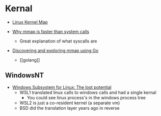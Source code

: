 Kernal
======

* [Linux Kernel Map](https://makelinux.github.io/kernel/map/)

* [Why mmap is faster than system calls](https://sasha-f.medium.com/why-mmap-is-faster-than-system-calls-24718e75ab37)
    * Great explanation of what syscalls are
* [Discovering and exploring mmap using Go](https://brunocalza.me/2021/01/10/discovering-and-exploring-mmap-using-go/)
    * [[golang]]

WindowsNT
---------

* [Windows Subsystem for Linux: The lost potential](https://jmmv.dev/2020/11/wsl-lost-potential.html)
    * WSL1 translated linux calls to windows calls and had a single kernal
        * You could see linux process's in the windows process tree
    * WSL2 is just a co-resident kernel (a separate vm)
    * BSD did the translation layer years ago in reverse

